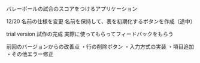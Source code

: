バレーボールの試合のスコアをつけるアプリケーション

12/20
名前の仕様を変更
名前を保持して、表を初期化するボタンを作成（途中）

trial version
試作の完成
実際に使ってもらってフィードバックをもらう

前回のバージョンからの改善点
・行の削除ボタン
・入力方式の実装
・項目追加
・その他エラー修正
